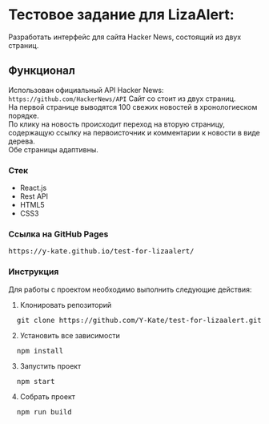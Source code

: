 # Тестовое задание для LizaAlert:
Разработать интерфейс для сайта Hacker News, состоящий из двух страниц.

## Функционал
Использован официальный API Hacker News:  ```https://github.com/HackerNews/API```
Сайт со стоит из двух страниц.  
На первой странице выводятся 100 свежих новостей в хронологиеском порядке.  
По клику на новость происходит переход на вторую страницу, содержащую ссылку на первоисточник и комментарии к новости в виде дерева.  
Обе страницы адаптивны.  

### Стек
- React.js
- Rest API
- HTML5
- CSS3

### Ссылка на GitHub Pages
<pre>https://y-kate.github.io/test-for-lizaalert/</pre>

### Инструкция
Для работы с проектом необходимо выполнить следующие действия:

1. Клонировать репозиторий  
<pre>  git clone https://github.com/Y-Kate/test-for-lizaalert.git</pre>
2. Установить все зависимости
<pre>  npm install </pre>
3. Запустить проект
<pre>  npm start</pre>
4. Собрать проект
<pre>  npm run build</pre>

